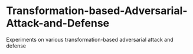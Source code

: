# Transformation-based-Adversarial-Attack-and-Defense
Experiments on various transformation-based adversarial attack and defense 
